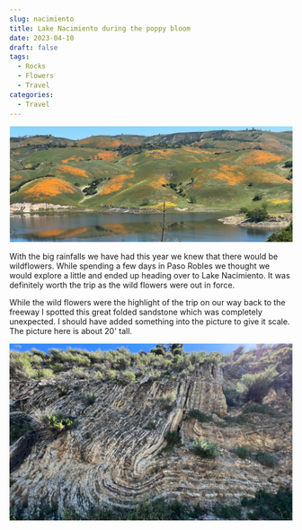 ```yaml
---
slug: nacimiento
title: Lake Nacimiento during the poppy bloom
date: 2023-04-10
draft: false
tags:
  - Rocks
  - Flowers
  - Travel
categories:
  - Travel
---
```


![Blooming poppies](poppies.png)

With the big rainfalls we have had this year we knew that there would be wildflowers.  While spending a few days in Paso Robles we thought we would explore a little and ended up heading over to Lake Nacimiento.  It was definitely worth the trip as the wild flowers were out in force.

While the wild flowers were the highlight of the trip on our way back to the freeway I spotted this great folded sandstone which was completely unexpected. I should have added something into the picture to give it scale.  The picture here is about 20' tall.

![Folded santstone](folded_sandstone.png)